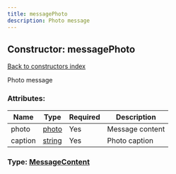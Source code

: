 ```yaml
---
title: messagePhoto
description: Photo message
---
```

## Constructor: messagePhoto  
[Back to constructors index](index.md)



Photo message

### Attributes:

| Name     |    Type       | Required | Description |
|----------|---------------|----------|-------------|
|photo|[photo](../types/photo.md) | Yes|Message content|
|caption|[string](../types/string.md) | Yes|Photo caption|



### Type: [MessageContent](../types/MessageContent.md)



